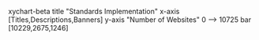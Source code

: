
xychart-beta
    title "Standards Implementation"
    x-axis [Titles,Descriptions,Banners]
    y-axis "Number of Websites" 0 --> 10725
    bar [10229,2675,1246]
    
